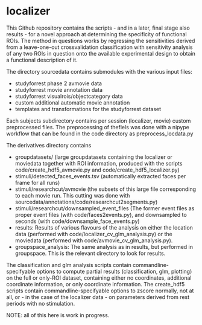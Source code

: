 # localizer

This Github repository contains the scripts - and in a later, final stage also results - for a novel approach at determining the specificity of functional ROIs. The method in questions works by regressing the sensitivities derived from a leave-one-out crossvalidation classification with sensitivity analysis of any two ROIs in question onto the available experimental design to obtain a functional description of it.

The directory sourcedata contains submodules with the various input files:
- studyforrest phase 2 avmovie data
- studyforrest movie annotation data
- studyforrest visualrois/objectcategory data
- custom additional automatic movie annotation
- templates and transformations for the studyforrest dataset

Each subjects subdirectory contains per session (localizer, movie) custom preprocessed files. The preprocessing of thefiels was done with a nipype workflow that can be found in the code directory as preprocess_locdata.py

The derivatives directory contains 
- groupdatasets/ (large groupdatasets containing the localizer or moviedata together with ROI information, produced with the scripts code/create_hdf5_avmovie.py and code/create_hdf5_localizer.py)
- stimuli/detected_faces_events.tsv (automatically extracted faces per frame for all runs)
- stimuli/researchcut/avmovie (the subsets of this large file corresponding to each movie run. This cutting was done with sourcedata/annotations/code/researchcut2segments.py)
- stimuli/researchcut/downsampled_event_files (The former event files as proper event files (with code/faces2events.py), and downsampled to seconds (with code/downsample_face_events.py)
- results: Results of various flavours of the analysis on either the location data (performed with code/localizer_cv_glm_analysis.py) or the moviedata (performed with code/avmovie_cv_glm_analysis.py).
- groupspace_analysis: The same analysis as in results, but performed in
  groupspace. This is the relevant directory to look for results. 

The classification and glm analysis scripts contain commandline-specifyable options to compute partial results (classification, glm, plotting) on the full or only-ROI dataset, containing either no coordinates, additional coordinate information, or only coordinate information.
The create_hdf5 scripts contain commandline-specifyable options to zscore normally, not at all, or - in the case of the localizer data - on parameters derived from rest periods with no stimulation.

NOTE: all of this here is work in progress.
